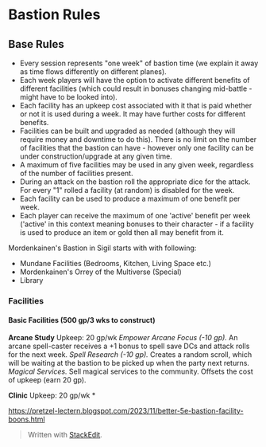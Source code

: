 # Bastion Rules
## Base Rules
* Every session represents "one week" of bastion time (we explain it away as time flows differently on different planes).  
* Each week players will have the option to activate different benefits of different facilities (which could result in bonuses changing mid-battle - might have to be looked into).  
* Each facility has an upkeep cost associated with it that is paid whether or not it is used during a week.  It may have further costs for different benefits.  
* Facilities can be built and upgraded as needed (although they will require money and downtime to do this).  There is no limit on the number of facilities that the bastion can have - however only one facility can be under construction/upgrade at any given time.
* A maximum of five facilities may be used in any given week, regardless of the number of facilities present.
* During an attack on the bastion roll the appropriate dice for the attack.  For every "1" rolled a facility (at random) is disabled for the week.
* Each facility can be used to produce a maximum of one benefit per week.  
* Each player can receive the maximum of one 'active' benefit per week ('active' in this context meaning bonuses to their character - if a facility is used to produce an item or gold then all may benefit from it.  

Mordenkainen's Bastion in Sigil starts with with following:
* Mundane Facilities (Bedrooms, Kitchen, Living Space etc.)
* Mordenkainen's Orrey of the Multiverse (Special)
* Library

### Facilities
#### Basic Facilities (500 gp/3 wks to construct)
**Arcane Study**
Upkeep: 20 gp/wk
*Empower Arcane Focus (-10 gp).* An arcane spell-caster receives a +1 bonus to spell save DCs and attack rolls for the next week.
*Spell Research (-10 gp).* Creates a random scroll, which will be waiting at the bastion to be picked up when the party next returns.
*Magical Services.* Sell magical services to the community.  Offsets the cost of upkeep (earn 20 gp).

**Clinic**
Upkeep: 20 gp/wk
*


https://pretzel-lectern.blogspot.com/2023/11/better-5e-bastion-facility-boons.html

> Written with [StackEdit](https://stackedit.io/).
<!--stackedit_data:
eyJoaXN0b3J5IjpbMTIyODE2MjYzMiwtMTg4NDk2NDAyNiw2OD
MzNTY5NjQsMTY0NzE5NTE3NF19
-->